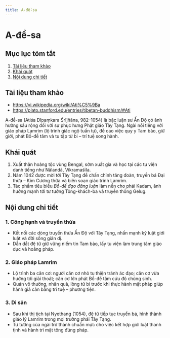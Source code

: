 ```yaml
---
title: A-đề-sa
---
```


# A-đề-sa

## Mục lục tóm tắt
1. [Tài liệu tham khảo](#tai-lieu-tham-khao)
2. [Khái quát](#khai-quat)
3. [Nội dung chi tiết](#noi-dung-chi-tiet)

## Tài liệu tham khảo

- <https://vi.wikipedia.org/wiki/Ati%C5%9Ba>
- <https://plato.stanford.edu/entries/tibetan-buddhism/#Ati>

A-đề-sa (Atiśa Dīpaṃkara Śrījñāna, 982–1054) là bậc luận sư Ấn Độ có ảnh hưởng sâu rộng đối với sự phục hưng Phật giáo Tây Tạng. Ngài nổi tiếng với giáo pháp Lamrim (lộ trình giác ngộ tuần tự), đề cao việc quy y Tam bảo, giữ giới, phát Bồ-đề tâm và tu tập từ bi – trí tuệ song hành.

## Khái quát

1. Xuất thân hoàng tộc vùng Bengal, sớm xuất gia và học tại các tu viện danh tiếng như Nālandā, Vikramaśīla.
2. Năm 1042 được mời tới Tây Tạng để chấn chỉnh tăng đoàn, truyền bá Đại thừa – Kim Cương thừa và biên soạn giáo trình Lamrim.
3. Tác phẩm tiêu biểu *Bồ-đề đạo đăng luận* làm nền cho phái Kadam, ảnh hưởng mạnh tới tư tưởng Tông-khách-ba và truyền thống Gelug.

## Nội dung chi tiết

### 1. Công hạnh và truyền thừa
- Kết nối các dòng truyền thừa Ấn Độ với Tây Tạng, nhấn mạnh kỷ luật giới luật và đời sống giản dị.
- Dẫn dắt đệ tử giữ vững niềm tin Tam bảo, lấy tu viện làm trung tâm giáo dục và hoằng pháp.

### 2. Giáo pháp Lamrim
- Lộ trình ba căn cơ: người căn cơ nhỏ tu thiện tránh ác đạo; căn cơ vừa hướng tới giải thoát; căn cơ lớn phát Bồ-đề tâm cứu độ chúng sinh.
- Quán vô thường, nhân quả, lòng từ bi trước khi thực hành mật pháp giúp hành giả cân bằng trí tuệ – phương tiện.

### 3. Di sản
- Sau khi thị tịch tại Nyethang (1054), đệ tử tiếp tục truyền bá, hình thành giáo lý Lamrim trong mọi trường phái Tây Tạng.
- Tư tưởng của ngài trở thành chuẩn mực cho việc kết hợp giới luật thanh tịnh và hành trì mật tông đúng pháp.
